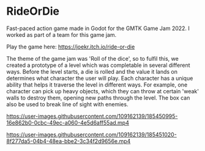 # RideOrDie
Fast-paced action game made in Godot for the GMTK Game Jam 2022. I worked as part of a team for this game jam.


Play the game here: https://joekr.itch.io/ride-or-die


The theme of the game jam was 'Roll of the dice', so to fulfil this, we created a prototype of a level which was completable in several different ways. Before the level starts, a die is rolled and the value it lands on determines what character the user will play. Each character has a unique ability that helps it traverse the level in different ways. For example, one character can pick up heavy objects, which they can throw at certain 'weak' walls to destroy them, opening new paths through the level. The box can also be used to break line of sight with enemies.



https://user-images.githubusercontent.com/109162139/185450995-16e862b0-0cbc-49ec-a060-4e5d6aff55ad.mp4





https://user-images.githubusercontent.com/109162139/185451020-8f277da5-04b4-48ea-bbe2-3c34f2d9656e.mp4


